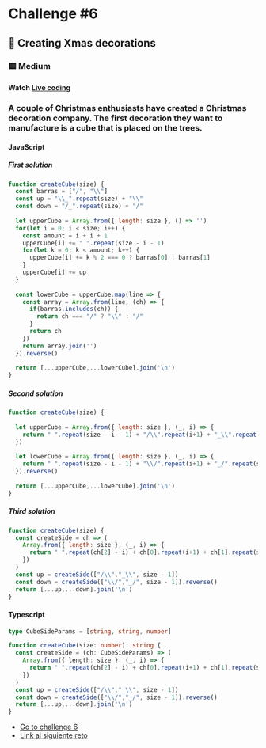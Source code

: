 # Challenge #6

## 🎄 Creating Xmas decorations

### 🟨 Medium

#### Watch [Live coding](https://youtu.be/mE0abqZt5RE)

### A couple of Christmas enthusiasts have created a Christmas decoration company. The first decoration they want to manufacture is a cube that is placed on the trees.

#### JavaScript
##### First solution
```js
function createCube(size) {
  const barras = ["/", "\\"]
  const up = "\\_".repeat(size) + "\\"
  const down = "/_".repeat(size) + "/"
  
  let upperCube = Array.from({ length: size }, () => '')
  for(let i = 0; i < size; i++) {
    const amount = i + i + 1
    upperCube[i] += " ".repeat(size - i - 1)
    for(let k = 0; k < amount; k++) {
      upperCube[i] += k % 2 === 0 ? barras[0] : barras[1]
    }
    upperCube[i] += up
  }
  
  const lowerCube = upperCube.map(line => {
    const array = Array.from(line, (ch) => {
      if(barras.includes(ch)) {
        return ch === "/" ? "\\" : "/"
      }
      return ch
    })
    return array.join('')
  }).reverse()
  
  return [...upperCube,...lowerCube].join('\n')
}
```
##### Second solution
```js
function createCube(size) {
  
  let upperCube = Array.from({ length: size }, (_, i) => {
    return " ".repeat(size - i - 1) + "/\\".repeat(i+1) + "_\\".repeat(size)
  })
  
  let lowerCube = Array.from({ length: size }, (_, i) => {
    return " ".repeat(size - i - 1) + "\\/".repeat(i+1) + "_/".repeat(size)
  }).reverse()
  
  return [...upperCube,...lowerCube].join('\n')
}
```

##### Third solution
```js
function createCube(size) {
  const createSide = ch => (
    Array.from({ length: size }, (_, i) => {
      return " ".repeat(ch[2] - i) + ch[0].repeat(i+1) + ch[1].repeat(size)
    })
  )
  const up = createSide(["/\\","_\\", size - 1])
  const down = createSide(["\\/","_/", size - 1]).reverse()
  return [...up,...down].join('\n')
}
```


#### Typescript
```ts
type CubeSideParams = [string, string, number]

function createCube(size: number): string {
  const createSide = (ch: CubeSideParams) => (
    Array.from({ length: size }, (_, i) => {
      return " ".repeat(ch[2] - i) + ch[0].repeat(i+1) + ch[1].repeat(size)
    })
  )
  const up = createSide(["/\\","_\\", size - 1])
  const down = createSide(["\\/","_/", size - 1]).reverse()
  return [...up,...down].join('\n')
}

```

- [Go to challenge 6](https://adventjs.dev/challenges/2022/6)
- [Link al siguiente reto](./reto07.md)

